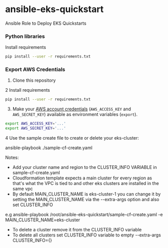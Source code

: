 # ansible-eks-quickstart
Ansible Role to Deploy EKS Quickstarts

### Python libraries

Install requirements

```bash
pip install --user -r requirements.txt
```

### Export AWS Credentials

1. Clone this repository

2 Install requirements

```bash
pip install --user -r requirements.txt
```

3. Make your [AWS account credentials](https://docs.aws.amazon.com/general/latest/gr/aws-sec-cred-types.html#access-keys-and-secret-access-keys) (`AWS_ACCESS_KEY` and `AWS_SECRET_KEY`) available as environment variables (`export`).

```bash
export AWS_ACCESS_KEY='...'
export AWS_SECRET_KEY='...'
```

4 Use the sample create file to create or delete your eks-cluster:
  
  ansible-playbook ./sample-cf-create.yaml

Notes:

- Add your cluster name and region to the CLUSTER_INFO VARIABLE in sample-cf-create.yaml
- Cloudformation template expects a main cluster for every region as that's what the VPC is tied to and other eks clusters are installed in the same vpc
- By default MAIN_CLUSTER_NAME is eks-cluster-1 you can change it by setting the MAIN_CLUSTER_NAME via the --extra-args option and also set CLUSTER_INFO

e.g
ansible-playbook /root/ansible-eks-quickstart/sample-cf-create.yaml -e MAIN_CLUSTER_NAME=eks-cluster

- To delete a cluster remove it from the CLUSTER_INFO variable
- To delete all clusters set CLUSTER_INFO variable to empty --extra-args CLUSTER_INFO={}
